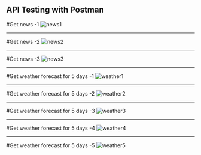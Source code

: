 ## API Testing with Postman

#Get news -1
![news1](https://github.com/miruiliescu/API_Testing/assets/102084810/37d99dba-8e81-46d1-b7de-7dacf4230a5e)


----------------------------


#Get news -2
![news2](https://github.com/miruiliescu/API_Testing/assets/102084810/e20a45e3-c096-436a-b329-86f8ef23e2f9)


--------------------------------


#Get news -3
![news3](https://github.com/miruiliescu/API_Testing/assets/102084810/8691ea7f-e90c-471b-ba42-33a906c46e51)


--------------------------------------
#Get weather forecast for 5 days -1
![weather1](https://github.com/miruiliescu/API_Testing/assets/102084810/1378a0e1-ddb2-4539-8172-5e676d03d428)


--------------------------------------


#Get weather forecast for 5 days -2
![weather2](https://github.com/miruiliescu/API_Testing/assets/102084810/bea12cee-ffa6-4167-8146-5d55ddbcf2e5)


-------------------------------------------


#Get weather forecast for 5 days -3
![weather3](https://github.com/miruiliescu/API_Testing/assets/102084810/ec5394ed-b19c-431c-b462-1e2d7133c9e6)


------------------------------------------------


#Get weather forecast for 5 days -4
![weather4](https://github.com/miruiliescu/API_Testing/assets/102084810/6f643059-de81-478c-aea9-b0012672ed63)


----------------------------------------------------


#Get weather forecast for 5 days -5
![weather5](https://github.com/miruiliescu/API_Testing/assets/102084810/2e17a754-2cf7-4295-8b86-86655f286484)














